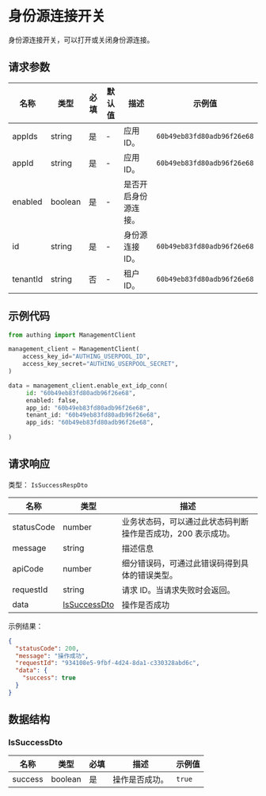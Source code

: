 # 身份源连接开关

<!--
  警告⚠️：
  不要直接修改该文档，
  https://github.com/Authing/authing-docs-factory
  使用该项目进行生成
-->

<LastUpdated />

身份源连接开关，可以打开或关闭身份源连接。

## 请求参数

| 名称 | 类型 | 必填 | 默认值 | 描述 | 示例值 |
| ---- | ---- | ---- | ---- | ---- | ---- |
| appIds | string | 是 | - | 应用 ID。   | `60b49eb83fd80adb96f26e68` |
| appId | string | 是 | - | 应用 ID。   | `60b49eb83fd80adb96f26e68` |
| enabled | boolean | 是 | - | 是否开启身份源连接。   |  |
| id | string | 是 | - | 身份源连接 ID。   | `60b49eb83fd80adb96f26e68` |
| tenantId | string | 否 | - | 租户 ID。   | `60b49eb83fd80adb96f26e68` |


## 示例代码

```py
from authing import ManagementClient

management_client = ManagementClient(
    access_key_id="AUTHING_USERPOOL_ID",
    access_key_secret="AUTHING_USERPOOL_SECRET",
)

data = management_client.enable_ext_idp_conn(
     id: "60b49eb83fd80adb96f26e68",
     enabled: false,
     app_id: "60b49eb83fd80adb96f26e68",
     tenant_id: "60b49eb83fd80adb96f26e68",
     app_ids: "60b49eb83fd80adb96f26e68",
  
)
```



## 请求响应

类型： `IsSuccessRespDto`

| 名称 | 类型 | 描述 |
| ---- | ---- | ---- |
| statusCode | number | 业务状态码，可以通过此状态码判断操作是否成功，200 表示成功。 |
| message | string | 描述信息 |
| apiCode | number | 细分错误码，可通过此错误码得到具体的错误类型。 |
| requestId | string | 请求 ID。当请求失败时会返回。 |
| data | <a href="#IsSuccessDto">IsSuccessDto</a> | 操作是否成功 |



示例结果：

```json
{
  "statusCode": 200,
  "message": "操作成功",
  "requestId": "934108e5-9fbf-4d24-8da1-c330328abd6c",
  "data": {
    "success": true
  }
}
```

## 数据结构


### <a id="IsSuccessDto"></a> IsSuccessDto

| 名称 | 类型 | 必填 | 描述 | 示例值 |
| ---- |  ---- | ---- | ---- | ---- |
| success | boolean | 是 | 操作是否成功。  |  `true` |


